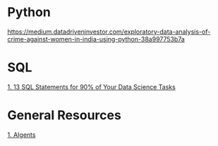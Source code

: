 # Python

https://medium.datadriveninvestor.com/exploratory-data-analysis-of-crime-against-women-in-india-using-python-38a997753b7a

# SQL

[1. 13 SQL Statements for 90% of Your Data Science Tasks](https://levelup.gitconnected.com/13-sql-statements-for-90-of-your-data-science-tasks-27902996dc2b)

# General Resources

[1. AIgents](https://aigents.co/learn)
